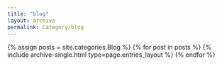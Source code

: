 ```yaml
---
title: "blog"
layout: archive
permalink: Category/blog
---
```



{% assign posts = site.categories.Blog %}
{% for post in posts %} {% include archive-single.html type=page.entries_layout %} {% endfor %}